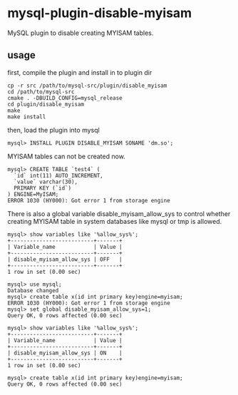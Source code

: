 mysql-plugin-disable-myisam
===========================

MySQL plugin to disable creating MYISAM tables.

usage
-----

first, compile the plugin and install in to plugin dir

    cp -r src /path/to/mysql-src/plugin/disable_myisam
    cd /path/to/mysql-src
    cmake . -DBUILD_CONFIG=mysql_release
    cd plugin/disable_myisam
    make
    make install
    
then, load the plugin into mysql

    mysql> INSTALL PLUGIN DISABLE_MYISAM SONAME 'dm.so';
    
MYISAM tables can not be created now. 

    mysql> CREATE TABLE `test4` (
      `id` int(11) AUTO_INCREMENT,
      `value` varchar(30),
      PRIMARY KEY (`id`)
    ) ENGINE=MyISAM;
    ERROR 1030 (HY000): Got error 1 from storage engine
    
There is also a global variable disable_myisam_allow_sys to control whether creating MYISAM table in system databases like mysql or tmp is allowed.

    mysql> show variables like '%allow_sys%';
    +--------------------------+-------+
    | Variable_name            | Value |
    +--------------------------+-------+
    | disable_myisam_allow_sys | OFF   |
    +--------------------------+-------+
    1 row in set (0.00 sec)
    
    mysql> use mysql;
    Database changed
    mysql> create table x(id int primary key)engine=myisam;
    ERROR 1030 (HY000): Got error 1 from storage engine
    mysql> set global disable_myisam_allow_sys=1;
    Query OK, 0 rows affected (0.00 sec)
    
    mysql> show variables like '%allow_sys%';
    +--------------------------+-------+
    | Variable_name            | Value |
    +--------------------------+-------+
    | disable_myisam_allow_sys | ON    |
    +--------------------------+-------+
    1 row in set (0.00 sec)

    mysql> create table x(id int primary key)engine=myisam;
    Query OK, 0 rows affected (0.00 sec)
    


